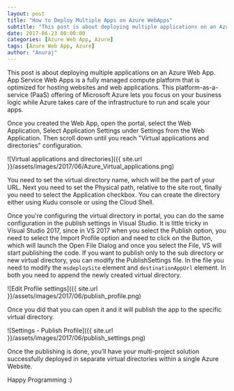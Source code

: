 ```yaml
---
layout: post
title: "How to Deploy Multiple Apps on Azure WebApps"
subtitle: "This post is about deploying multiple applications on an Azure Web App. App Service Web Apps is a fully managed compute platform that is optimized for hosting websites and web applications. This platform-as-a-service (PaaS) offering of Microsoft Azure lets you focus on your business logic while Azure takes care of the infrastructure to run and scale your apps."
date: 2017-06-23 00:00:00
categories: [Azure Web App, Azure]
tags: [Azure Web App, Azure]
author: "Anuraj"
---
```

This post is about deploying multiple applications on an Azure Web App. App Service Web Apps is a fully managed compute platform that is optimized for hosting websites and web applications. This platform-as-a-service (PaaS) offering of Microsoft Azure lets you focus on your business logic while Azure takes care of the infrastructure to run and scale your apps.

Once you created the Web App, open the portal, select the Web Application, Select Application Settings under Settings from the Web Application. Then scroll down until you reach "Virtual applications and directories" configuration.

![Virtual applications and directories]({{ site.url }}/assets/images/2017/06/Azure_Virtual_applications.png)

You need to set the virtual directory name, which will be the part of your URL. Next you need to set the Physical path, relative to the site root, finally you need to select the Application checkbox. You can create the directory either using Kudu console or using the Cloud Shell.

Once you're configuring the virtual directory in portal, you can do the same configuration in the publish settings in Visual Studio. It is little tricky in Visual Studio 2017, since in VS 2017 when you select the Publish option, you need to select the Import Profile option and need to click on the Button, which will launch the Open File Dialog and once you select the File, VS will start publishing the code. If you want to publish only to the sub directory or new virtual directory, you can modify the PublishSettings file. In the file you need to modify the `msdeploySite` element and `destinationAppUrl` element. In both you need to append the newly created virtual directory.

![Edit Profile settings]({{ site.url }}/assets/images/2017/06/publish_profile.png)

Once you did that you can open it and it will publish the app to the specific virtual directory.

![Settings - Publish Profile]({{ site.url }}/assets/images/2017/06/publish_settings.png)

Once the publishing is done, you’ll have your multi-project solution successfully deployed in separate virtual directories within a single Azure Website.

Happy Programming :)